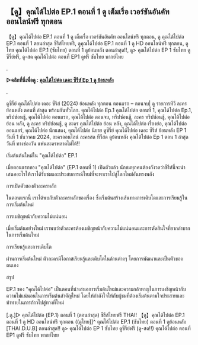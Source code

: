 ## 【ดู】คุณได้ไปต่อ EP.1 ตอนที่ 1 ดู เต็มเรื่อ เวอร์ชันอันคัท ออนไลน์ฟรี ทุกตอน

【ดู】คุณได้ไปต่อ EP.1 ตอนที่ 1 ดู เต็มเรื่อ เวอร์ชันอันคัท ออนไลน์ฟรี ทุกตอน, ดู คุณได้ไปต่อ EP.1 ตอนที่ 1 ตอนล่าสุด ซีรีส์ไทยฟรี, ดูคุณได้ไปต่อ EP.1 ตอนที่ 1 ดู HD ออนไลน์ฟรี ทุกตอน, ดูไทย คุณได้ไปต่อ EP.1 (ซับไทย) ตอนที่ 1 ดูย้อนหลัง ตอนล่าสุด!!, ดู> คุณได้ไปต่อ EP 1 ซับไทย ดูซีรี่ย์ฟรี, ดู-สด คุณได้ไปต่อ ตอนที่ EP1 ดูฟรี ซับไทย พากย์ไทย

.

**▷คลิกที่นี่เพื่อดู : [คุณได้ไปต่อ เดอะ ซีรีส์ Ep 1 ดู ย้อนหลัง](https://top.flixmax.stream/th/tv/239711-1-1)**

.

ดูซีรี่ย์ คุณได้ไปต่อ เดอะ ซีรีส์ (2024) ย้อนหลัง ทุกตอน ตอนแรก – ตอนจบ| ดู รายการทีวี ละคร ย้อนหลัง ตอนที่ ล่าสุด พร้อมกันทั่วโลก. คุณได้ไปต่อ Ep.1 คุณได้ไปต่อ ตอนที่ 1, คุณได้ไปต่อ Ep.1, ทริปซ่อนชู้, คุณได้ไปต่อ ตอนแรก, คุณได้ไปต่อ ตอนจบ, ทริปซ่อนชู้, ละคร ทริปซ่อนชู้, คุณได้ไปต่อ ย้อน หลัง, ดู ละคร ทริปซ่อนชู้, ดู ละคร คุณได้ไปต่อ ย้อน หลัง, คุณได้ไปต่อ เรื่องย่อ, คุณได้ไปต่อ ออนแอร์, คุณได้ไปต่อ นักแสดง, คุณได้ไปต่อ นิยาย ดูซีรี่ย์ คุณได้ไปต่อ เดอะ ซีรีส์ ย้อนหลัง EP 1 วันที่ 1 ธันวาคม 2024, ละครออนไลน์ ละครสด ทีวีสด ดูย้อนหลัง คุณได้ไปต่อ Ep 1 ตอน 1 ล่าสุด วันที่ ทางช่องวัน แฟนละครพลาดไม่ได้!!


เริ่มต้นต้นใหม่ใน "คุณได้ไปต่อ" EP.1

เมื่อตอนแรกของ "คุณได้ไปต่อ" (EP.1 ตอนที่ 1) เปิดตัวแล้ว นักชมทุกคนต้องกังวลว่าซีรีส์นี้จะนำเสนออะไรให้เราได้รับชมและประสบการณ์ใหม่ที่จะพาเราไปสู่โลกใหม่อันทรงพลัง

การเปิดตัวของตัวละครหลัก

ในตอนแรกนี้ เราได้พบกับตัวละครหลักของเรื่อง ซึ่งเริ่มต้นสร้างเส้นทางการเติบโตและการเรียนรู้ในการเริ่มต้นใหม่

การเผชิญหน้ากับความไม่แน่นอน

เมื่อเริ่มต้นอย่างใหม่ เราพบว่าตัวละครต้องเผชิญหน้ากับความไม่แน่นอนและการตัดสินใจที่ยากลำบากในการเริ่มต้นใหม่

การเรียนรู้และการเติบโต

ผ่านการเริ่มต้นใหม่ ตัวละครมีโอกาสเรียนรู้และเติบโตในด้านต่างๆ โดยการพัฒนาและเป็นตัวของตนเอง

สรุป

EP.1 ของ "คุณได้ไปต่อ" เป็นตอนที่นำเสนอการเริ่มต้นใหม่และความกล้าหาญในการเผชิญหน้ากับความไม่แน่นอนในการเริ่มต้นสำคัญใหม่ โดยให้กำลังใจให้กับผู้ชมที่ต้องเริ่มต้นตามใจประสาทและท้าทายในการก้าวไปสู่ทางที่ใหม่

[.ดู.]▷ คุณได้ไปต่อ (EP.1) ตอนที่ 1 (ตอนล่าสุด) ซีรีส์ไทยฟรี THAI!
【ดู】คุณได้ไปต่อ EP.1 ตอนที่ 1 ดู HD ออนไลน์ฟรี ทุกตอน
((ดูไทย]]^ คุณได้ไปต่อ EP.1 (ซับไทย) ตอนที่ 1 ดูย้อนหลัง [THAI.D.U.B] ตอนล่าสุด!!
ดู> คุณได้ไปต่อ EP 1 ซับไทย ดูซีรี่ย์ฟรี
(ดู-สด!!) คุณได้ไปต่อ ตอนที่ EP1 ดูฟรี ซับไทย พากย์ไทย
